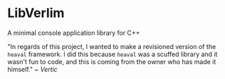 # LibVerlim 

A minimal console application library for C++

"In regards of this project, I wanted to make a revisioned version of the `heaval` framework. I did this because `heaval` was a scuffed library and it wasn't fun to code, and this is coming from the owner who has made it himself." ~ *Vertic*

